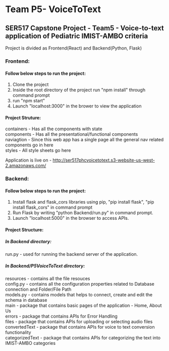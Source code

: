# Team P5- VoiceToText
## SER517 Capstone Project - Team5 - Voice-to-text application of Pediatric IMIST-AMBO criteria 

Project is divided as Frontend(React) and Backend(Python, Flask)

### Frontend: 

#### Follow below steps to run the project:

1. Clone the project
2. Inside the root directory of the project run "npm install" through command prompt
3. run "npm start"
4. Launch "localhost:3000" in the brower to view the application

#### Project Struture: <br>
containers - Has all the components with state <br>
components - Has all the presentational/functional components <br>
naviagtion - Since this web app has a single page all the general nav related components go in here <br>
styles - All style sheets go here


Application is live on - http://ser517phcvoicetotext.s3-website-us-west-2.amazonaws.com/


### Backend:

#### Follow below steps to run the project:

1. Install flask and flask_cors libraries using pip, "pip install flask", "pip install flask_cors" in command prompt
2. Run Flask by writing "python Backend/run.py" in command prompt.
3. Launch "localhost:5000" in the browser to access APIs.

#### Project Structure: <br>
##### In Backend directory: <br>
run.py - used for running the backend server of the application. <br>
##### In Backend/P5VoiceToText directory: <br>
resources - contains all the file resouces <br>
config.py - contains all the configuration properties related to Database connection and Folder/File Path <br>
models.py - contains models that helps to connect, create and edit the schema in database <br>
main - package that contains basic pages of the application - Home, About Us <br>
errors - package that contains APIs for Error Handling <br>
files - package that contains APIs for uploading or selecting audio files <br>
convertedText - package that contains APIs for voice to text conversion functionality <br>
categorizedText - package that contains APIs for categorizing the text into IMIST-AMBO categories <br>
